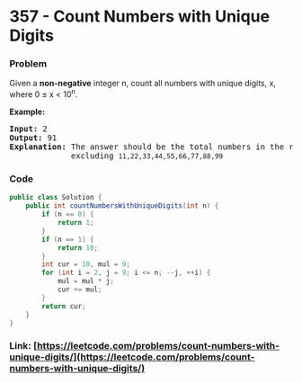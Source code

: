 # 357 - Count Numbers with Unique Digits

### Problem
<p>Given a <b>non-negative</b> integer n, count all numbers with unique digits, x, where 0 &le; x &lt; 10<sup>n</sup>.</p>

<div>
<p><strong>Example:</strong></p>

<pre>
<strong>Input: </strong><span id="example-input-1-1">2</span>
<strong>Output: </strong><span id="example-output-1">91 
<strong>Explanation: </strong></span>The answer should be the total numbers in the range of 0 &le; x &lt; 100, 
&nbsp;            excluding <code>11,22,33,44,55,66,77,88,99</code>
</pre>
</div>

### Code
```java
public class Solution {
    public int countNumbersWithUniqueDigits(int n) {
        if (n == 0) {
            return 1;
        }
        if (n == 1) {
            return 10;
        }
        int cur = 10, mul = 9;
        for (int i = 2, j = 9; i <= n; --j, ++i) {
            mul = mul * j;
            cur += mul;
        }
        return cur;
    }
}
```
### Link: [https://leetcode.com/problems/count-numbers-with-unique-digits/](https://leetcode.com/problems/count-numbers-with-unique-digits/)
